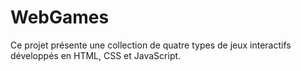 # WebGames
Ce projet présente une collection de quatre types de jeux interactifs développés en HTML, CSS et JavaScript.
